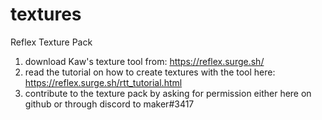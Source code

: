 # textures
Reflex Texture Pack

1. download Kaw's texture tool from: https://reflex.surge.sh/
2. read the tutorial on how to create textures with the tool here: https://reflex.surge.sh/rtt_tutorial.html
3. contribute to the texture pack by asking for permission either here on github or through discord to maker#3417
